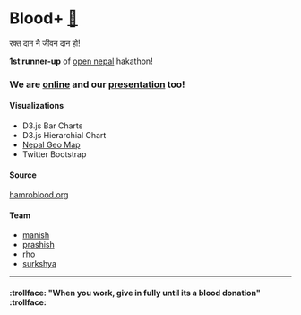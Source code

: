 # Blood+ [:link:][host]

रक्त दान नै जीवन दान हो!

__1st runner-up__ of [open nepal][opnp] hakathon! 

### We are [online][host] and our [presentation][talk] too!

#### Visualizations

- D3.js Bar Charts
- D3.js Hierarchial Chart
- [Nepal Geo Map][geonp]
- Twitter Bootstrap

#### Source

[hamroblood.org][source]

#### Team

* [manish](https://github.com/manish16)
* [prashish](https://github.com/prashishh)
* [rho](https://github.com/rhoit)
* [surkshya](https://github.com/surakshya)


------

#### :trollface: "When you work, give in fully until its a blood donation" :trollface:

[source]: http://hamroblood.org/
[opnp]: http://opennepal.net/
[host]: http://rhoit.github.io/bloodplus
[talk]: http://rhoit.github.io/bloodplus/talk
[geonp]: https://github.com/sul4bh/jQueryNepalViz
[logo]: https://github.com/rhoit/bloodplus/raw/master/2.png
